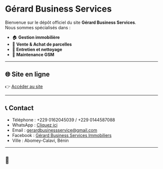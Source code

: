 # Gérard Business Services

Bienvenue sur le dépôt officiel du site **Gérard Business Services**.  
Nous sommes spécialisés dans :

- 🏠 **Gestion immobilière**  
- 📐 **Vente & Achat de parcelles**  
- 🧹 **Entretien et nettoyage**  
- 📱 **Maintenance GSM**

---

## 🌐 Site en ligne
👉 [Accéder au site](https://gerardleca.github.io/gerard_business_services/)

---

## 📞 Contact
- Téléphone : +229 0162045039 / +229 0144587088  
- WhatsApp : [Cliquez ici](https://wa.me/2290162045039)  
- Email : [gerardbusinessservice@gmail.com](mailto:gerardbusinessservice@gmail.com)  
- Facebook : [Gérard Business Services Immobiliers](https://facebook.com/gerardbusinessservicesimmobiliers)  
- Ville : Abomey-Calavi, Bénin  

---

## 📂
